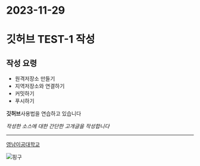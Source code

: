 # 2023-11-29
# 깃허브 TEST-1 작성  
## 작성 요령


- 원격저장소 만들기
- 지역저장소와 연결하기
- 커밋하기
- 푸시하기


**깃허브**사용법을 연습하고 있습니다


*작성한 소스에 대한 간단한 고개글을 작성합니다*


---
[영남이공대학교](http://www.ync.ac.kr)


![핑구](https://github.com/SeYoungYee/2023-11-29/assets/131146693/a1d99667-ce9b-49ad-8daa-58bb077b5c16)

